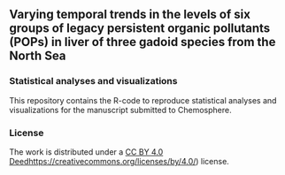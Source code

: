 ## Varying temporal trends in the levels of six groups of legacy persistent organic pollutants (POPs) in liver of three gadoid species from the North Sea
### Statistical analyses and visualizations
This repository contains the R-code to reproduce statistical analyses and visualizations for the manuscript submitted to Chemosphere.

### License
The work is distributed under a [CC BY 4.0 Deed](https://creativecommons.org/licenses/by/4.0/)https://creativecommons.org/licenses/by/4.0/) license.

